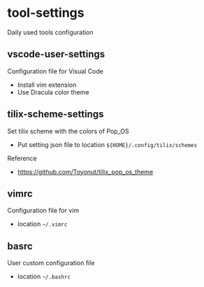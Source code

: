 # tool-settings
Daily used tools configuration

## vscode-user-settings
Configuration file for Visual Code
- Install vim extension
- Use Dracula color theme

## tilix-scheme-settings
Set tilix scheme with the colors of Pop_OS
- Put setting json file to location `${HOME}/.config/tilix/schemes` 

Reference
- https://github.com/Toyonut/tilix_pop_os_theme

## vimrc
Configuration file for vim
- location `~/.vimrc`

## basrc
User custom configuration file
- location `~/.bashrc`